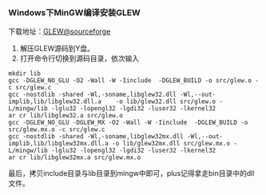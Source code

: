 ### Windows下MinGW编译安装GLEW

下载地址：[GLEW@sourceforge](https://sourceforge.net/projects/glew/files/glew/2.0.0/glew-2.0.0.zip/download) 

1. 解压GLEW源码到Y盘。
2. 打开命令行切换到源码目录，依次输入

```
mkdir lib
gcc -DGLEW_NO_GLU -O2 -Wall -W -Iinclude  -DGLEW_BUILD -o src/glew.o -c src/glew.c
gcc -nostdlib -shared -Wl,-soname,libglew32.dll -Wl,--out-implib,lib/libglew32.dll.a    -o lib/glew32.dll src/glew.o -L/mingw/lib -lglu32 -lopengl32 -lgdi32 -luser32 -lkernel32
ar cr lib/libglew32.a src/glew.o
gcc -DGLEW_NO_GLU -DGLEW_MX -O2 -Wall -W -Iinclude  -DGLEW_BUILD -o src/glew.mx.o -c src/glew.c
gcc -nostdlib -shared -Wl,-soname,libglew32mx.dll -Wl,--out-implib,lib/libglew32mx.dll.a -o lib/glew32mx.dll src/glew.mx.o -L/mingw/lib -lglu32 -lopengl32 -lgdi32 -luser32 -lkernel32
ar cr lib/libglew32mx.a src/glew.mx.o
```

最后，拷贝include目录与lib目录到mingw中即可，plus记得拿走bin目录中的dll文件。